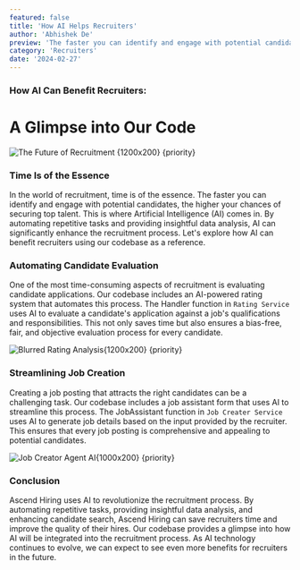 ```yaml
---
featured: false
title: 'How AI Helps Recruiters'
author: 'Abhishek De'
preview: 'The faster you can identify and engage with potential candidates, the higher your chances of securing top talent.'
category: 'Recruiters'
date: '2024-02-27'
---
```


### How AI Can Benefit Recruiters:

# A Glimpse into Our Code

![The Future of Recruitment {1200x200} {priority} ](/images/looking-at-code-wide.png)

### Time Is of the Essence

In the world of recruitment, time is of the essence. The faster you can identify and engage with potential candidates, the higher your chances of securing top talent. This is where Artificial Intelligence (AI) comes in. By automating repetitive tasks and providing insightful data analysis, AI can significantly enhance the recruitment process. Let's explore how AI can benefit recruiters using our codebase as a reference.

### Automating Candidate Evaluation

One of the most time-consuming aspects of recruitment is evaluating candidate applications. Our codebase includes an AI-powered rating system that automates this process. The Handler function in `Rating Service` uses AI to evaluate a candidate's application against a job's qualifications and responsibilities. This not only saves time but also ensures a bias-free, fair, and objective evaluation process for every candidate.

![Blurred Rating Analysis{1200x200} {priority} ](/images/blurred-analysis.png)

### Streamlining Job Creation

Creating a job posting that attracts the right candidates can be a challenging task. Our codebase includes a job assistant form that uses AI to streamline this process. The JobAssistant function in `Job Creater Service` uses AI to generate job details based on the input provided by the recruiter. This ensures that every job posting is comprehensive and appealing to potential candidates.

![Job Creator Agent AI{1000x200} {priority} ](/images/job-creator-large.png)

### Conclusion

Ascend Hiring uses AI to revolutionize the recruitment process. By automating repetitive tasks, providing insightful data analysis, and enhancing candidate search, Ascend Hiring can save recruiters time and improve the quality of their hires. Our codebase provides a glimpse into how AI will be integrated into the recruitment process. As AI technology continues to evolve, we can expect to see even more benefits for recruiters in the future.

